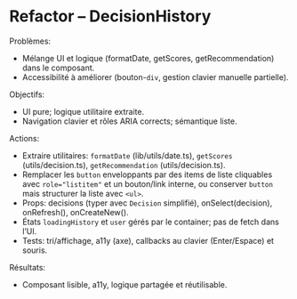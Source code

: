 # Refactor – DecisionHistory

Problèmes:
- Mélange UI et logique (formatDate, getScores, getRecommendation) dans le composant.
- Accessibilité à améliorer (bouton-`div`, gestion clavier manuelle partielle).

Objectifs:
- UI pure; logique utilitaire extraite.
- Navigation clavier et rôles ARIA corrects; sémantique liste.

Actions:
- Extraire utilitaires: `formatDate` (lib/utils/date.ts), `getScores` (utils/decision.ts), `getRecommendation` (utils/decision.ts).
- Remplacer les `button` enveloppants par des items de liste cliquables avec `role="listitem"` et un bouton/link interne, ou conserver `button` mais structurer la liste avec `<ul>`.
- Props: decisions (typer avec `Decision` simplifié), onSelect(decision), onRefresh(), onCreateNew().
- États `loadingHistory` et `user` gérés par le container; pas de fetch dans l’UI.
- Tests: tri/affichage, a11y (axe), callbacks au clavier (Enter/Espace) et souris.

Résultats:
- Composant lisible, a11y, logique partagée et réutilisable.
